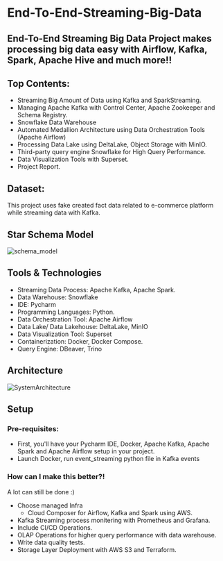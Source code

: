 # End-To-End-Streaming-Big-Data
## End-To-End Streaming Big Data Project makes processing big data easy with Airflow, Kafka, Spark, Apache Hive and much more!!

## Top Contents:
+ Streaming Big Amount of Data using Kafka and SparkStreaming.
+ Managing Apache Kafka with Control Center, Apache Zookeeper and Schema Registry.
+ Snowflake Data Warehouse 
+ Automated Medallion Architecture using Data Orchestration Tools (Apache Airflow)
+ Processing Data Lake using DeltaLake, Object Storage with MinIO.
+ Third-party query engine Snowflake for High Query Performance.
+ Data Visualization Tools with Superset.
+ Project Report.

## Dataset:
This project uses fake created fact data related to e-commerce platform while streaming data with Kafka.

## Star Schema Model
![schema_model](https://github.com/user-attachments/assets/4727ee2f-8403-4c20-b473-b9a28553ca9b)

## Tools & Technologies
+ Streaming Data Process: Apache Kafka, Apache Spark.
+ Data Warehouse: Snowflake
+ IDE: Pycharm
+ Programming Languages: Python.
+ Data Orchestration Tool: Apache Airflow
+ Data Lake/ Data Lakehouse: DeltaLake, MinIO
+ Data Visualization Tool: Superset
+ Containerization: Docker, Docker Compose.
+ Query Engine: DBeaver, Trino

## Architecture
![SystemArchitecture](https://github.com/user-attachments/assets/a49d2634-639b-4ecb-9410-847183d78551)

## Setup
### Pre-requisites: 
+ First, you'll have your Pycharm IDE, Docker, Apache Kafka, Apache Spark and Apache Airflow setup in your project.
+ Launch Docker, run event_streaming python file in Kafka events

### How can I make this better?!
A lot can still be done :)
+ Choose managed Infra
  + Cloud Composer for Airflow, Kafka and Spark using AWS.
+ Kafka Streaming process monitering with Prometheus and Grafana.
+ Include CI/CD Operations.
+ OLAP Operations for higher query performance with data warehouse.
+ Write data quality tests.
+ Storage Layer Deployment with AWS S3 and Terraform.
